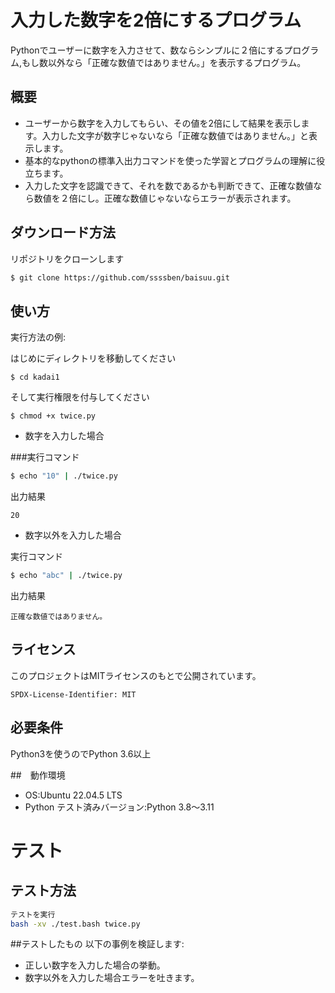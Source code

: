 # 入力した数字を2倍にするプログラム

Pythonでユーザーに数字を入力させて、数ならシンプルに２倍にするプログラム,もし数以外なら「正確な数値ではありません。」を表示するプログラム。

## 概要

- ユーザーから数字を入力してもらい、その値を2倍にして結果を表示します。入力した文字が数字じゃないなら「正確な数値ではありません。」と表示します。
- 基本的なpythonの標準入出力コマンドを使った学習とプログラムの理解に役立ちます。
- 入力した文字を認識できて、それを数であるかも判断できて、正確な数値なら数値を２倍にし。正確な数値じゃないならエラーが表示されます。

## ダウンロード方法

リポジトリをクローンします
```bash
$ git clone https://github.com/ssssben/baisuu.git
```

## 使い方

実行方法の例:

はじめにディレクトリを移動してください
```
$ cd kadai1
```
そして実行権限を付与してください
```
$ chmod +x twice.py
```

- 数字を入力した場合

###実行コマンド

```bash
$ echo "10" | ./twice.py
```
出力結果
```
20
```
- 数字以外を入力した場合

実行コマンド

```bash
$ echo "abc" | ./twice.py
```

出力結果
```
正確な数値ではありません。
```

## ライセンス

このプロジェクトはMITライセンスのもとで公開されています。

```test
SPDX-License-Identifier: MIT
```

## 必要条件
Python3を使うのでPython 3.6以上

##　動作環境
- OS:Ubuntu 22.04.5 LTS
- Python テスト済みバージョン:Python 3.8～3.11

# テスト

## テスト方法

```bash
テストを実行
bash -xv ./test.bash twice.py
```

##テストしたもの
以下の事例を検証します:
- 正しい数字を入力した場合の挙動。
- 数字以外を入力した場合エラーを吐きます。
